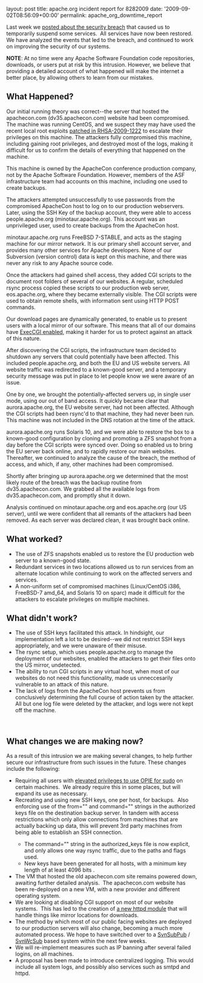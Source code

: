 
layout: post
title: apache.org incident report for 8282009
date: '2009-09-02T08:56:09+00:00'
permalink: apache_org_downtime_report

<p>Last week we <a href="https://blogs.apache.org/infra/entry/apache_org_downtime_initial_report">posted about the security breach</a> that caused us to temporarily suspend some services.&nbsp; All services
have now been restored. We have analyzed the events that led to the breach, and continued to work on improving the security of our systems.<br /></p>

**NOTE**: At
no time were any Apache Software Foundation code repositories, downloads, or users put at risk by this intrusion. However, we believe that providing a detailed account
of what happened will make the internet a better place, by allowing others to learn from our mistakes.</h3>

<h2>What Happened?</h2>
<p>Our initial running theory was correct--the server that hosted
the apachecon.com (dv35.apachecon.com) website had been compromised. The machine was running CentOS, and we
suspect they may have used the recent local root exploits <a href="https://rhn.redhat.com/errata/RHSA-2009-1222.html">patched in RHSA-2009-1222</a> to escalate their privileges on this machine. The attackers fully compromised
this machine, including gaining root privileges, and destroyed most of
the logs, making it difficult for us to confirm the details of
everything that happened on the machine.&nbsp;</p><p>This machine is owned by the ApacheCon conference production company,
not by
the Apache Software Foundation. However, members of the ASF
infrastructure team had accounts on this machine, including one used to
create backups.</p><p>The
attackers attempted unsuccessfully to use passwords from the compromised ApacheCon
host to log on to our production webservers.&nbsp; Later, using the SSH Key of the backup account, they were able to access
people.apache.org (minotaur.apache.org). This account was an unprivileged user, used
to create backups from the ApacheCon host.<br /></p><p>minotaur.apache.org runs FreeBSD 7-STABLE, and acts as the staging machine for our mirror
network. It is
our primary shell account server, and provides many other services for Apache developers. None of our Subversion (version control) data is kept on this machine, and there was never any risk to any Apache source code.<br /></p><p>Once
the attackers had gained shell access, they added CGI scripts to the document root folders of
several of our websites. A regular, scheduled rsync process copied these scripts to our
production web server, eos.apache.org, where they became externally
visible. The CGI scripts were used to obtain remote shells, with information sent using HTTP POST commands. </p><p>Our download pages are
dynamically generated, to enable us to present users with a local mirror of our software. This means that all of our domains have <a href="http://httpd.apache.org/docs/2.2/mod/core.html#options">ExecCGI enabled</a>, making it harder for us to protect against an attack of this nature.<br /></p><p>After
discovering the CGI scripts, the infrastructure team decided to shutdown
any servers that could potentially have been affected. This included people.apache.org, and both the EU
and US website servers. All website traffic was redirected to a known-good
server, and a temporary security message was put in place to let people
know we were aware of an issue.</p><p>One by one, we brought the potentially-affected servers up, in single user mode, using our out of band access. It quickly became clear that aurora.apache.org, the EU website server, had not been affected. Although the CGI scripts had been rsync'd to that machine, they had never been run. This machine was not included in the DNS rotation at the time of the attack.</p><p>aurora.apache.org runs Solaris 10, and we were
able to restore the box to a known-good configuration by cloning
and promoting a ZFS snapshot from a day before the CGI scripts were synced
over. Doing so enabled us to bring the EU server back online, and to rapidly restore our main websites. Thereafter, we continued to analyze the cause of the breach, the method of access, and which, if any, other machines had been compromised.<br /></p><p>Shortly after bringing up
aurora.apache.org we determined that the most likely route of the breach was
the backup routine from dv35.apachecon.com. We grabbed all the
available logs from dv35.apachecon.com, and promptly shut it down.<br /></p><p>Analysis continued on minotaur.apache.org and eos.apache.org (our US
server), until we were confident that all remants of the attackers had been removed. As each server was declared clean, it was brought back online.<br /></p><h2>What worked?</h2><ul><li>The use of ZFS snapshots enabled us to restore the EU production web server to a known-good state.</li><li>Redundant
services in two locations allowed us to run services from an alternate
location while continuing to work on the affected servers and services.</li><li>A non-uniform set of compromised machines
(Linux/CentOS i386, FreeBSD-7 amd_64, and Solaris 10 on sparc) made it
difficult for the attackers to escalate privileges on multiple machines.</li></ul><h2>What didn't work?</h2><ul><li>The
use of SSH keys facilitated this attack. In hindsight, our implementation left a lot to be
desired--we did not restrict SSH keys appropriately, and we were
unaware of their misuse.<br /></li><li>The rsync setup, which uses people.apache.org to manage the deployment of our websites, enabled the attackers to get their files onto the US mirror, undetected.</li><li>The ability to run CGI scripts in any virtual host, when most of our websites do not need this functionality, made us unneccesarily vulnerable to an attack of this nature.<br /></li><li>The lack of logs from the ApacheCon host prevents us from conclusively determining the full
course of action taken by the attacker. All but one log file were deleted by the attacker, and logs were not kept off the machine.</li></ul><br /><h2>What changes we are making now?</h2>As a result of
this intrusion we are making several changes, to help further secure our
infrastructure from such issues in the future. These changes include the following:<ul><li>Requiring all users with <a href="http://www.freebsd.org/doc/en/books/handbook/one-time-passwords.html">elevated privileges to use  OPIE for sudo</a> on certain machines.&nbsp; We already require this in some places, but will expand its use as necessary.<br /></li><li>Recreating
and using new SSH keys, one per host, for backups.&nbsp; Also enforcing use of the
from=&quot;&quot; and command=&quot;&quot; strings in the authorized keys file on the
destination backup server. In tandem with access restrictions which only allow connections
from machines that are actually backing up data, this will prevent 3rd party
machines from being able to establish an SSH connection.&nbsp; <br /></li><ul><li>The
command=&quot;&quot; string in the authorized_keys file is now explicit, and only allows one way rsync traffic, due to the paths and flags used.</li><li>New keys have been generated for all hosts, with a minimum key length of at least 4096 bits .</li></ul><li>The
VM that hosted the old apachecon.com site remains powered down, awaiting
further detailed analysis.&nbsp; The apachecon.com website has been re-deployed on a
new VM, with a new provider and different operating system.<br /></li><li>We are looking at disabling CGI support on most of our website systems.&nbsp; This has led to the creation of <a href="https://svn.apache.org/repos/infra/infrastructure/trunk/projects/mod_asf_mirrorcgi/mod_asf_mirrorcgi.c">a new httpd module</a> that will handle things like mirror locations for downloads.<br /></li><li>The
method by which most of our public facing websites are deployed to our production servers will also change, becoming a much more automated process. We hope to have switched over to a <a href="https://svn.apache.org/repos/infra/infrastructure/trunk/projects/svnpubsub/svnpubsub.py">SvnSubPub</a> / <a href="https://svn.apache.org/repos/infra/infrastructure/trunk/projects/svnpubsub/svnwcsub.py">SvnWcSub</a> based system within the next few weeks. <br /></li><li>We will re-implement measures such as IP banning after several failed logins, on all machines.&nbsp;</li><li>A
proposal has been made to introduce centralized logging. This would include all system logs, and possibly also services such as smtpd and httpd.<br /></li></ul><p><br /><br /></p>
